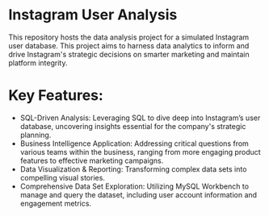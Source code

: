 # Instagram User Analysis
This repository hosts the data analysis project for a simulated Instagram user database. This project aims to harness data analytics to inform and drive Instagram's strategic decisions on smarter marketing and maintain platform integrity.

# Key Features:
* SQL-Driven Analysis: Leveraging SQL to dive deep into Instagram’s user database, uncovering insights essential for the company's strategic planning.
* Business Intelligence Application: Addressing critical questions from various teams within the business, ranging from more engaging product features to effective marketing campaigns.
* Data Visualization & Reporting: Transforming complex data sets into compelling visual stories.
* Comprehensive Data Set Exploration: Utilizing MySQL Workbench to manage and query the dataset, including user account information and engagement metrics.

